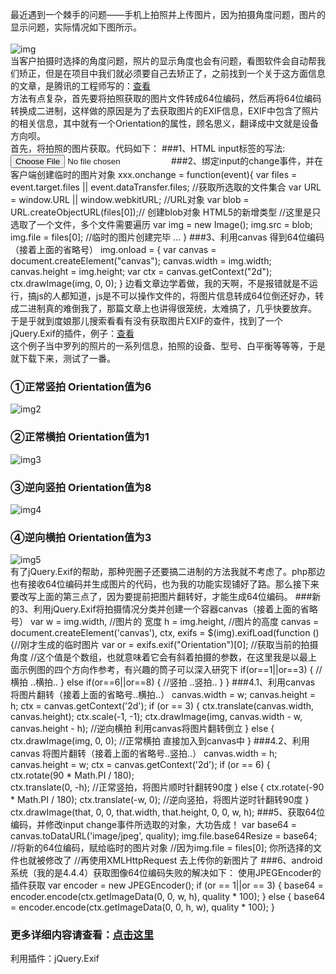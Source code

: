   最近遇到一个棘手的问题——手机上拍照并上传图片，因为拍摄角度问题，图片的显示问题，实际情况如下图所示。<br />  
![img](https://yuminjustin.github.io/uploads/20150423110458646.jpg "img") <br />
  当客户拍摄时选择的角度问题，照片的显示角度也会有问题，看图软件会自动帮我们矫正，但是在项目中我们就必须要自己去矫正了，之前找到一个关于这方面信息的文章，是腾讯的工程师写的：[查看](http://tgideas.qq.com/webplat/info/news_version3/804/808/811/m579/201409/278736.shtml) <br /> 
  方法有点复杂，首先要将拍照获取的图片文件转成64位编码，然后再将64位编码转换成二进制，这样做的原因是为了去获取图片的EXIF信息，EXIF中包含了照片的相关信息，其中就有一个Orientation的属性，顾名思义，翻译成中文就是设备方向呗。<br />
  首先，将拍照的图片获取。代码如下：
###1、HTML input标签的写法:
        <input type="file" accept="image/*;capture=camera" id="captureFile" capture="camera"/>
###2、绑定input的change事件，并在客户端创建临时的图片对象
        xxx.onchange = function(event){
            var files = event.target.files || event.dataTransfer.files; //获取所选取的文件集合
            var URL = window.URL || window.webkitURL; //URL对象
            var blob =  URL.createObjectURL(files[0]);// 创建blob对象 HTML5的新增类型
            //这里是只选取了一个文件，多个文件需要遍历
            var img = new Image();
            img.src = blob;
            img.file = files[0];
            //临时的图片创建完毕
          ...
        }
###3、利用canvas 得到64位编码（接着上面的省略号）
        img.onload = {
           var canvas = document.createElement("canvas");
           canvas.width = img.width;
           canvas.height = img.height;
           var ctx = canvas.getContext("2d");
           ctx.drawImage(img, 0, 0);
        }
  边看文章边学着做，我的天啊，不是报错就是不运行，搞js的人都知道，js是不可以操作文件的，将图片信息转成64位倒还好办，转成二进制真的难倒我了，那篇文章上也讲得很笼统，太难搞了，几乎快要放弃。<br />
  于是乎就到度娘那儿搜索看看有没有获取图片EXIF的查件，找到了一个jQuery.Exif的插件，例子：[查看](http://developer.51cto.com/art/201207/346157.htm) <br />
  这个例子当中罗列的照片的一系列信息，拍照的设备、型号、白平衡等等等，于是就下载下来，测试了一番。
### ①正常竖拍 Orientation值为6<br />  
![img2](https://yuminjustin.github.io/resource/img/uploads/20150423113934816.jpg "img2")  
### ②正常横拍 Orientation值为1<br />  
![img3](https://yuminjustin.github.io/resource/img/uploads/20150423114302848.jpg "img3")  
### ③逆向竖拍 Orientation值为8<br />  
![img4](https://yuminjustin.github.io/resource/img/uploads/20150423114316513.jpg "img4")  
### ④逆向横拍 Orientation值为3<br />  
![img5](https://yuminjustin.github.io/resource/img/uploads/20150423114328333.jpg "img5") <br />
  有了jQuery.Exif的帮助，那种兜圈子还要搞二进制的方法我就不考虑了。php那边也有接收64位编码并生成图片的代码，也为我的功能实现铺好了路。那么接下来要改写上面的第三点了，因为要提前把图片翻转好，才能生成64位编码。
###新的3、利用jQuery.Exif将拍摄情况分类并创建一个容器canvas（接着上面的省略号）
       var w = img.width, //图片的 宽度
           h = img.height, //图片的高度
           canvas = document.createElement('canvas'),
           ctx,
           exifs = $(img).exifLoad(function () {//刚才生成的临时图片
              var or = exifs.exif("Orientation")[0]; //获取当前的拍摄角度
              //这个值是个数组，也就意味着它会有斜着拍摄的参数，在这里我是以最上面示例图的四个方向作参考，有兴趣的筒子可以深入研究下
              if(or==1||or==3) { //横拍
                ..横拍..
              }
              else if(or==6||or==8) { //竖拍
                ..竖拍..
             }
          }
###4.1、利用canvas 将图片翻转（接着上面的省略号..横拍..）
       canvas.width = w;
       canvas.height = h;
       ctx = canvas.getContext('2d');
       if (or == 3) {
          ctx.translate(canvas.width, canvas.height);
          ctx.scale(-1, -1);
          ctx.drawImage(img, canvas.width - w, canvas.height - h);
          //逆向横拍 利用canvas将图片翻转倒立
       } else {
           ctx.drawImage(img, 0, 0);
          //正常横拍 直接加入到canvas中
       }
###4.2、利用canvas 将图片翻转（接着上面的省略号..竖拍..）
      canvas.width = h;
      canvas.height = w;
      ctx = canvas.getContext('2d');
      if (or == 6) {
         ctx.rotate(90 * Math.PI / 180);  
         ctx.translate(0, -h);
         //正常竖拍，将图片顺时针翻转90度
      } else {
         ctx.rotate(-90 * Math.PI / 180);
         ctx.translate(-w, 0);
         //逆向竖拍，将图片逆时针翻转90度
      }
      ctx.drawImage(that, 0, 0, that.width, that.height, 0, 0, w, h);
###5、获取64位编码，并修改input change事件所选取的对象，大功告成！
      var base64 = canvas.toDataURL('image/jpeg', quality);
      img.file.base64Resize = base64; //将新的64位编码，赋给临时的图片对象
      //因为img.file = files[0]; 你所选择的文件也就被修改了
      //再使用XMLHttpRequest 去上传你的新图片了
###6、android系统（我的是4.4.4）获取图像64位编码失败的解决如下：
     使用JPEGEncoder的插件获取
          var encoder = new JPEGEncoder();
          if (or == 1||or == 3) {
                base64 = encoder.encode(ctx.getImageData(0, 0, w, h), quality * 100);
          } else {
                base64 = encoder.encode(ctx.getImageData(0, 0, h, w), quality * 100);
          }
### 更多详细内容请查看：[点击这里](https://yuminjustin.github.io/?/arc/arcid:08/channel:exp) 
  利用插件：jQuery.Exif
